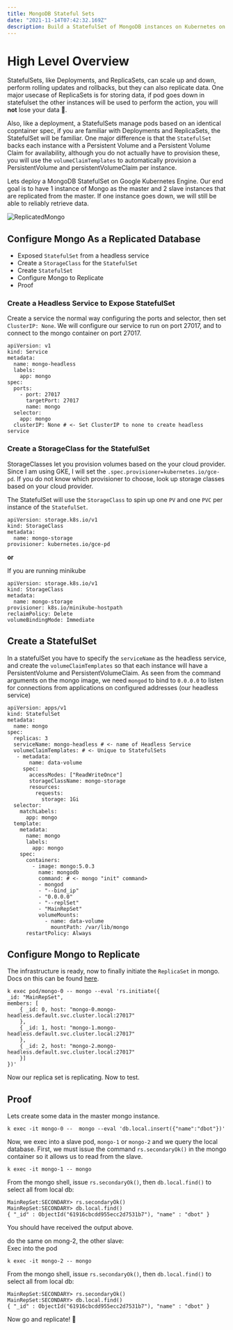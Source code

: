 ```yaml
---
title: MongoDB Stateful Sets
date: "2021-11-14T07:42:32.169Z"
description: Build a StatefulSet of MongoDB instances on Kubernetes on GKE.
---
```


# High Level Overview
StatefulSets, like Deployments, and ReplicaSets, can scale up and down, perform rolling updates and rollbacks, but they can also replicate data. One major usecase of ReplicaSets is for storing data, if pod goes down in statefulset the other instances will be used to perform the action, you will **not** lose your data 🎊.
  
Also, like a deployment, a StatefulSets manage pods based on an identical copntainer spec, if you are familiar with Deployments and ReplicaSets, the StatefulSet will be familiar. One major difference is that the `StatefulSet` backs each instance with a Persistent Volume and a Persistent Volume Claim for availability, although you do not actually have to provision these, you will use the `volumeClaimTemplates` to automatically provision a PersistentVolume and persistentVolumeClaim per instance.

Lets deploy a MongoDB StatefulSet on Google Kubernetes Engine. Our end goal is to have 1 instance of Mongo as the master and 2 slave instances that are replicated from the master. If one instance goes down, we will still be able to reliably retrieve data.

![ReplicatedMongo](/ReplicatedMongo.jpg)  


## Configure Mongo As a Replicated Database
- Exposed `StatefulSet` from a headless service
- Create a `StorageClass` for the `StatefulSet`
- Create `StatefulSet`
- Configure Mongo to Replicate
- Proof

### Create a Headless Service to Expose StatefulSet
Create a service the normal way configuring the ports and selector, then set `ClusterIP: None`. We will configure our service to run on port 27017, and to connect to the mongo container on port 27017.
```
apiVersion: v1
kind: Service
metadata:
  name: mongo-headless
  labels:
    app: mongo
spec:
  ports:
    - port: 27017
      targetPort: 27017
      name: mongo
  selector:
    app: mongo
  clusterIP: None # <- Set ClusterIP to none to create headless service
```

### Create a StorageClass for the StatefulSet
StorageClasses let you provision volumes based on the your cloud provider. Since I am using GKE, I will set the `.spec.provisioner=kubernetes.io/gce-pd`. If you do not know which provisioner to choose, look up storage classes based on your cloud provider.   

The StatefulSet will use the `StorageClass` to spin up one `PV` and one `PVC` per instance of the `StatefulSet`.
```
apiVersion: storage.k8s.io/v1
kind: StorageClass
metadata:
  name: mongo-storage
provisioner: kubernetes.io/gce-pd
```
**or**

If you are running minikube
```
apiVersion: storage.k8s.io/v1
kind: StorageClass
metadata:
  name: mongo-storage
provisioner: k8s.io/minikube-hostpath
reclaimPolicy: Delete
volumeBindingMode: Immediate
```

## Create a StatefulSet
In a statefulSet you have to specify the `serviceName` as the headless service, and create the `volumeClaimTemplates` so that each instance will have a PersistentVolume and PersistentVolumeClaim. As seen from the command arguments on the mongo image, we need `mongod` to bind to `0.0.0.0` to listen for connections from applications on configured addresses (our headless service)
```
apiVersion: apps/v1
kind: StatefulSet
metadata:
  name: mongo
spec:
  replicas: 3
  serviceName: mongo-headless # <- name of Headless Service
  volumeClaimTemplates: # <- Unique to StatefulSets
   - metadata:
       name: data-volume
     spec:
       accessModes: ["ReadWriteOnce"]
       storageClassName: mongo-storage
       resources:
         requests:
           storage: 1Gi
  selector:
    matchLabels:
      app: mongo
  template:
    metadata:
      name: mongo
      labels:
        app: mongo
    spec:
      containers:
        - image: mongo:5.0.3
          name: mongodb
          command: # <- mongo "init" command>
          - mongod
          - "--bind_ip"
          - "0.0.0.0"
          - "--replSet"
          - "MainRepSet"
          volumeMounts: 
            - name: data-volume
              mountPath: /var/lib/mongo
      restartPolicy: Always
```

## Configure Mongo to Replicate
The infrastructure is ready, now to finally initiate the `ReplicaSet` in mongo. Docs on this can be found [here](https://docs.mongodb.com/manual/tutorial/deploy-replica-set/). 

```
k exec pod/mongo-0 -- mongo --eval 'rs.initiate({ 
_id: "MainRepSet",
members: [
    { _id: 0, host: "mongo-0.mongo-headless.default.svc.cluster.local:27017"
    },
    { _id: 1, host: "mongo-1.mongo-headless.default.svc.cluster.local:27017"
    },
    { _id: 2, host: "mongo-2.mongo-headless.default.svc.cluster.local:27017"
    }]
})'
```

Now our replica set is replicating. Now to test.


## Proof
Lets create some data in the master mongo instance.
```
k exec -it mongo-0 --  mongo --eval 'db.local.insert({"name":"dbot"})' 
```   
   
Now, we exec into a slave pod, `mongo-1` or `mongo-2` and we query the local database. First, we must issue the command `rs.secondaryOk()` in the mongo container so it allows us to read from the slave.

```
k exec -it mongo-1 -- mongo
```

From the mongo shell, issue `rs.secondaryOk()`, then `db.local.find()` to select all from local db:
```
MainRepSet:SECONDARY> rs.secondaryOk()
MainRepSet:SECONDARY> db.local.find()
{ "_id" : ObjectId("61916cbcdd955ecc2d7531b7"), "name" : "dbot" }
```

You should have received the output above.

do the same on mong-2, the other slave:   
Exec into the pod
```
k exec -it mongo-2 -- mongo
```

From the mongo shell, issue `rs.secondaryOk()`, then `db.local.find()` to select all from local db:
```
MainRepSet:SECONDARY> rs.secondaryOk()
MainRepSet:SECONDARY> db.local.find()
{ "_id" : ObjectId("61916cbcdd955ecc2d7531b7"), "name" : "dbot" }
```

Now go and replicate!  🤷